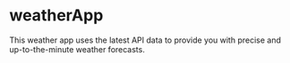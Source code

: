 # weatherApp
This weather app uses the latest API data to provide you with precise and up-to-the-minute weather forecasts.
